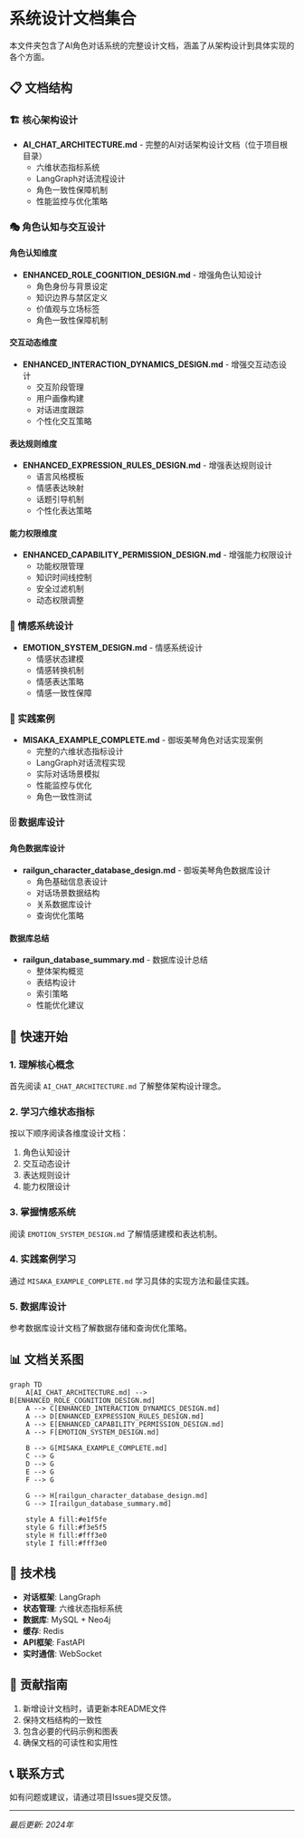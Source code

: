 # 系统设计文档集合

本文件夹包含了AI角色对话系统的完整设计文档，涵盖了从架构设计到具体实现的各个方面。

## 📋 文档结构

### 🏗️ 核心架构设计

- **AI_CHAT_ARCHITECTURE.md** - 完整的AI对话架构设计文档（位于项目根目录）
  - 六维状态指标系统
  - LangGraph对话流程设计
  - 角色一致性保障机制
  - 性能监控与优化策略

### 🎭 角色认知与交互设计

#### 角色认知维度
- **ENHANCED_ROLE_COGNITION_DESIGN.md** - 增强角色认知设计
  - 角色身份与背景设定
  - 知识边界与禁区定义
  - 价值观与立场标签
  - 角色一致性保障机制

#### 交互动态维度
- **ENHANCED_INTERACTION_DYNAMICS_DESIGN.md** - 增强交互动态设计
  - 交互阶段管理
  - 用户画像构建
  - 对话进度跟踪
  - 个性化交互策略

#### 表达规则维度
- **ENHANCED_EXPRESSION_RULES_DESIGN.md** - 增强表达规则设计
  - 语言风格模板
  - 情感表达映射
  - 话题引导机制
  - 个性化表达策略

#### 能力权限维度
- **ENHANCED_CAPABILITY_PERMISSION_DESIGN.md** - 增强能力权限设计
  - 功能权限管理
  - 知识时间线控制
  - 安全过滤机制
  - 动态权限调整

### 🎨 情感系统设计

- **EMOTION_SYSTEM_DESIGN.md** - 情感系统设计
  - 情感状态建模
  - 情感转换机制
  - 情感表达策略
  - 情感一致性保障

### 🎯 实践案例

- **MISAKA_EXAMPLE_COMPLETE.md** - 御坂美琴角色对话实现案例
  - 完整的六维状态指标设计
  - LangGraph对话流程实现
  - 实际对话场景模拟
  - 性能监控与优化
  - 角色一致性测试

### 🗄️ 数据库设计

#### 角色数据库设计
- **railgun_character_database_design.md** - 御坂美琴角色数据库设计
  - 角色基础信息表设计
  - 对话场景数据结构
  - 关系数据库设计
  - 查询优化策略

#### 数据库总结
- **railgun_database_summary.md** - 数据库设计总结
  - 整体架构概览
  - 表结构设计
  - 索引策略
  - 性能优化建议

## 🚀 快速开始

### 1. 理解核心概念
首先阅读 `AI_CHAT_ARCHITECTURE.md` 了解整体架构设计理念。

### 2. 学习六维状态指标
按以下顺序阅读各维度设计文档：
1. 角色认知设计
2. 交互动态设计
3. 表达规则设计
4. 能力权限设计

### 3. 掌握情感系统
阅读 `EMOTION_SYSTEM_DESIGN.md` 了解情感建模和表达机制。

### 4. 实践案例学习
通过 `MISAKA_EXAMPLE_COMPLETE.md` 学习具体的实现方法和最佳实践。

### 5. 数据库设计
参考数据库设计文档了解数据存储和查询优化策略。

## 📊 文档关系图

```mermaid
graph TD
    A[AI_CHAT_ARCHITECTURE.md] --> B[ENHANCED_ROLE_COGNITION_DESIGN.md]
    A --> C[ENHANCED_INTERACTION_DYNAMICS_DESIGN.md]
    A --> D[ENHANCED_EXPRESSION_RULES_DESIGN.md]
    A --> E[ENHANCED_CAPABILITY_PERMISSION_DESIGN.md]
    A --> F[EMOTION_SYSTEM_DESIGN.md]
    
    B --> G[MISAKA_EXAMPLE_COMPLETE.md]
    C --> G
    D --> G
    E --> G
    F --> G
    
    G --> H[railgun_character_database_design.md]
    G --> I[railgun_database_summary.md]
    
    style A fill:#e1f5fe
    style G fill:#f3e5f5
    style H fill:#fff3e0
    style I fill:#fff3e0
```

## 🔧 技术栈

- **对话框架**: LangGraph
- **状态管理**: 六维状态指标系统
- **数据库**: MySQL + Neo4j
- **缓存**: Redis
- **API框架**: FastAPI
- **实时通信**: WebSocket

## 📝 贡献指南

1. 新增设计文档时，请更新本README文件
2. 保持文档结构的一致性
3. 包含必要的代码示例和图表
4. 确保文档的可读性和实用性

## 📞 联系方式

如有问题或建议，请通过项目Issues提交反馈。

---

*最后更新: 2024年*
